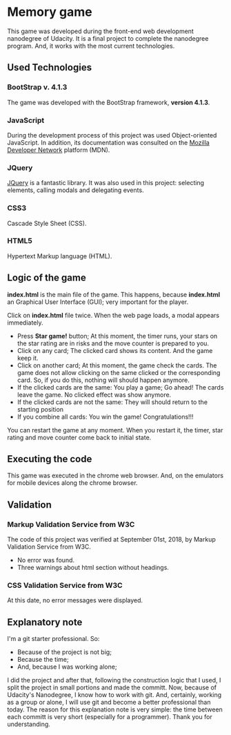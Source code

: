 # Memory game
This game was developed during the front-end web development nanodegree of Udacity. It is a final project 
to complete the nanodegree program. And, it works with the most current technologies.

## Used Technologies
### BootStrap v. 4.1.3
The game was developed with the BootStrap framework, **version 4.1.3**.

### JavaScript
During the development process of this project was used Object-oriented JavaScript. In addition, its documentation was consulted on the [Mozilla Developer Network](https://developer.mozilla.org/pt-BR/) platform (MDN).

### JQuery
[JQuery](https://jquery.com/) is a fantastic library. It was also used in this project: selecting elements, calling modals and  delegating events.

### CSS3
Cascade Style Sheet (CSS).

### HTML5
Hypertext Markup language (HTML).

## Logic of the game
**index.html** is the main file of the game. This happens, because **index.html** an Graphical User Interface (GUI); 
very important for the player.

Click on **index.html** file twice. When the web page loads, a modal appears immediately.

* Press **Star game!** button;
	At this moment, the timer runs, your stars on the star rating are in risks and the move counter is prepared to you.
* Click on any card;
	The clicked card shows its content. And the game keep it.
* Click on another card;
	At this moment, the game check the cards.
	The game does not allow clicking on the same clicked or the corresponding card. So, if you do this, nothing will should 
	happen anymore.
* If the clicked cards are the same:
	You play a game; Go ahead! The cards leave the game. No clicked effect was show anymore.
* If the clicked cards are not the same:
	They will should return to the starting position
* If you combine all cards: You win the game! Congratulations!!!

You can restart the game at any moment. When you restart it, the timer, star rating and move counter come back to initial state.

## Executing the code
This game was executed in the chrome web browser. And, on the emulators for mobile devices along the chrome browser.

## Validation
### Markup Validation Service from W3C
The code of this project was verified at September 01st, 2018, by Markup Validation Service from W3C.
* No error was found.
* Three warnings about html section without headings.

### CSS Validation Service from W3C
At this date, no error messages were displayed.

## Explanatory note
I'm a git starter professional. So:

* Because of the project is not big;
* Because the time;
* And, because I was working alone;

I did the project and after that, following the construction logic that I used, I split the project in small portions and made the committ.
Now, because of Udacity's Nanodegree, I know how to work with git. And, certainly, working as a group or alone, I will use git and become a better professional than today.
The reason for this explanation note is very simple: the time between each committ is very short (especially for a programmer).
Thank you for understanding.